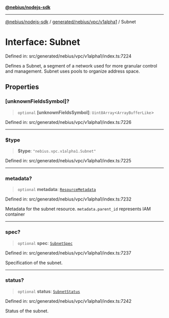 [**@nebius/nodejs-sdk**](../../../../../README.md)

---

[@nebius/nodejs-sdk](../../../../../README.md) / [generated/nebius/vpc/v1alpha1](../README.md) / Subnet

# Interface: Subnet

Defined in: src/generated/nebius/vpc/v1alpha1/index.ts:7224

Defines a Subnet, a segment of a network used for more granular control and management.
Subnet uses pools to organize address space.

## Properties

### \[unknownFieldsSymbol\]?

> `optional` **\[unknownFieldsSymbol\]**: `Uint8Array`\<`ArrayBufferLike`\>

Defined in: src/generated/nebius/vpc/v1alpha1/index.ts:7226

---

### $type

> **$type**: `"nebius.vpc.v1alpha1.Subnet"`

Defined in: src/generated/nebius/vpc/v1alpha1/index.ts:7225

---

### metadata?

> `optional` **metadata**: [`ResourceMetadata`](../../../common/v1/interfaces/ResourceMetadata.md)

Defined in: src/generated/nebius/vpc/v1alpha1/index.ts:7232

Metadata for the subnet resource.
`metadata.parent_id` represents IAM container

---

### spec?

> `optional` **spec**: [`SubnetSpec`](SubnetSpec.md)

Defined in: src/generated/nebius/vpc/v1alpha1/index.ts:7237

Specification of the subnet.

---

### status?

> `optional` **status**: [`SubnetStatus`](SubnetStatus.md)

Defined in: src/generated/nebius/vpc/v1alpha1/index.ts:7242

Status of the subnet.
